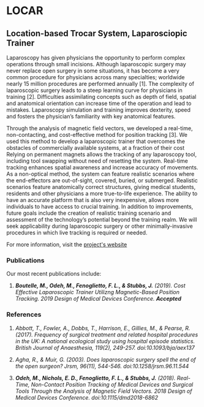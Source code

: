 # LOCAR
## Location-based Trocar System, Laparosciopic Trainer

Laparoscopy has given physicians the opportunity to perform complex operations through small incisions. Although laparoscopic surgery may never replace open surgery in some situations, it has become a very common procedure for physicians across many specialties; worldwide nearly 15 million procedures are performed annually [1]. The complexity of laparoscopic surgery leads to a steep learning curve for physicians in training [2]. Difficulties assimilating concepts such as depth of field, spatial and anatomical orientation can increase time of the operation and lead to mistakes. Laparoscopy simulation and training improves dexterity, speed and fosters the physician’s familiarity with key anatomical features.

Through the analysis of magnetic field vectors, we developed a real-time, non-contacting, and cost-effective method for position tracking [3]. We used this method to develop a laparoscopic trainer that overcomes the obstacles of commercially available systems, at a fraction of their cost Relying on permanent magnets allows the tracking of any laparoscopy tool, including tool swapping without need of resetting the system. Real-time tracking enhances spatial awareness and increase accuracy of movements. As a non-optical method, the system can feature realistic scenarios where the end-effectors are out-of-sight, covered, buried, or submerged. Realistic scenarios feature anatomically correct structures, giving medical students, residents and other physicians a more true-to-life experience. The ability to have an accurate platform that is also very inexpensive, allows more individuals to have access to crucial training. In addition to improvements, future goals include the creation of realistic training scenario and assessment of the technology’s potential beyond the training realm. We will seek applicability during laparoscopic surgery or other minimally-invasive procedures in which live tracking is required or needed.

For more information, visit the [project's website](https://pd3d.eecs.ucf.edu/portfolio_page/laparoscopic-trainer/)


### Publications
Our most recent publications include:

1.  _**Boutelle, M., Odeh, M., Fenoglietto, F. L., & Stubbs, J.** (2019). Cost Effective Laparoscopic Trainer Utilizng Magnetic-Based Position Tracking. 2019 Design of Medical Devices Conference. **Accepted**_

### References
1.  _Abbott, T., Fowler, A., Dobbs, T., Harrison, E., Gillies, M., & Pearse, R. (2017). Frequency of surgical treatment and related hospital procedures in the UK: A national ecological study using hospital episode statistics. British Journal of Anaesthesia, 119(2), 249-257. doi:10.1093/bja/aex137_

2.  _Agha, R., & Muir, G. (2003). Does laparoscopic surgery spell the end of the open surgeon? Jrsm, 96(11), 544-546. doi:10.1258/jrsm.96.11.544_

3.  _**Odeh, M., Nichols, E. D., Fenoglietto, F. L., & Stubbs, J.** (2018). Real-Time, Non-Contact Position Tracking of Medical Devices and Surgical Tools Through the Analysis of Magnetic Field Vectors. 2018 Design of Medical Devices Conference. doi:10.1115/dmd2018-6862_
